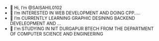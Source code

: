 - 👋 Hi, I’m @SAISAHIL0102
- 👀 I’m  INTERESTED IN WEB DEVELOPMENT AND DOING CPP..... 
- 🌱 I’m CURRENTLY LEARNING GRAPHIC DESINING BACKEND DEVELEOPMENT AND ...
- 👀 I'm STUDYING IN  NIT DURGAPUR BTECH FROM THE DEPARTMENT OF COMPUTER SCIENCE AND ENGINEERING
<!---
SAISAHIL0102/SAISAHIL0102 is a ✨ special ✨ repository because its `README.md` (this file) appears on your GitHub profile.
You can click the Preview link to take a look at your changes.
--->
